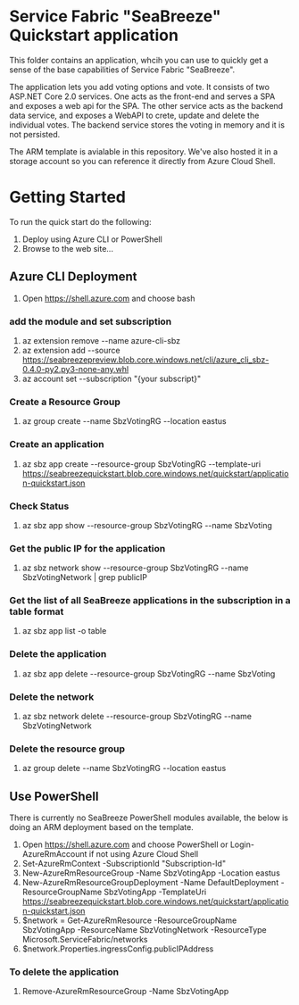 # Service Fabric "SeaBreeze" Quickstart application
This folder contains an application, whcih you can use to quickly get a sense of the base capabilities of Service Fabric "SeaBreeze".

The application lets you add voting options and vote. It consists of two ASP.NET Core 2.0 services. One acts as the front-end and serves a SPA and exposes a web api for the SPA.
The other service acts as the backend data service, and exposes a WebAPI to crete, update and delete the individual votes. The backend service stores the voting in memory and it is not persisted.

The ARM template is avialable in this repository. We've also hosted it in a storage account so you can reference it directly from Azure Cloud Shell.

# Getting Started
To run the quick start do the following:
1.  Deploy using Azure CLI or PowerShell
1.  Browse to the web site...

## Azure CLI Deployment
1. Open https://shell.azure.com and choose bash

### add the module and set subscription 
1. az extension remove --name azure-cli-sbz
1. az extension add --source https://seabreezepreview.blob.core.windows.net/cli/azure_cli_sbz-0.4.0-py2.py3-none-any.whl
1. az account set --subscription "{your subscript}"

### Create a Resource Group
1. az group create --name SbzVotingRG --location eastus

### Create an application
1. az sbz app create --resource-group SbzVotingRG --template-uri https://seabreezequickstart.blob.core.windows.net/quickstart/application-quickstart.json

### Check Status
1. az sbz app show --resource-group SbzVotingRG --name SbzVoting

### Get the public IP for the application
1. az sbz network show --resource-group SbzVotingRG --name SbzVotingNetwork | grep publicIP

### Get the list of all SeaBreeze applications in the subscription in a table format
1. az sbz app list -o table

### Delete the application
1. az sbz app delete --resource-group SbzVotingRG --name SbzVoting

### Delete the network
1. az sbz network delete --resource-group SbzVotingRG --name SbzVotingNetwork

### Delete the resource group
1. az group delete --name SbzVotingRG --location eastus

## Use PowerShell
There is currently no SeaBreeze PowerShell modules available, the below is doing an ARM deployment based on the template.

1. Open https://shell.azure.com and choose PowerShell or Login-AzureRmAccount if not using Azure Cloud Shell
1. Set-AzureRmContext -SubscriptionId "Subscription-Id"
1. New-AzureRmResourceGroup -Name SbzVotingApp -Location eastus
1. New-AzureRmResourceGroupDeployment -Name DefaultDeployment -ResourceGroupName SbzVotingApp -TemplateUri https://seabreezequickstart.blob.core.windows.net/quickstart/application-quickstart.json
1. $network = Get-AzureRmResource -ResourceGroupName SbzVotingApp -ResourceName SbzVotingNetwork -ResourceType Microsoft.ServiceFabric/networks
1. $network.Properties.ingressConfig.publicIPAddress

### To delete the application
1. Remove-AzureRmResourceGroup -Name SbzVotingApp